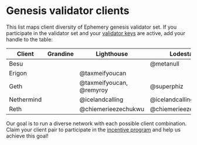 # Genesis validator clients

This list maps client diversity of Ephemery genesis validator set. If you participate in the validator set and your [validator keys](https://github.com/ephemery-testnet/ephemery-genesis/tree/master/validators) are active, add your handle to the table: 

| Client     | Grandine | Lighthouse               | Lodestar            | Nimbus | Prysm    | Teku                |
| ---------- | -------- | ------------------------ | ------------------- | ------ | -------- | ------------------- |
| Besu       |          |                          | @metanull           |        |          | @coincashew         |
| Erigon     |          | @taxmeifyoucan           |                     |        |          |                     |
| Geth       |          | @taxmeifyoucan, @remyroy | @superphiz          |        |          |                     |
| Nethermind |          | @icelandcalling          | @icelandcalling     |        | pandaops |                     |
| Reth       |          | @chiemerieezechukwu      | @chiemerieezechukwu |        |          | @chiemerieezechukwu |

Our goal is to run a diverse network with each possible client combination. Claim your client pair to participate in the [incentive program]( https://notes.ethereum.org/@MarioHavel/ephemery-incentives) and help us achieve this goal!
